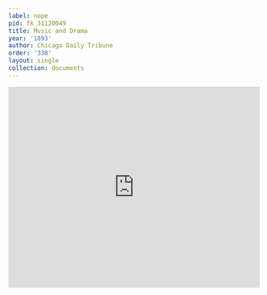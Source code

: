 ```yaml
---
label: nope
pid: fk_31120049
title: Music and Drama
year: '1893'
author: Chicago Daily Tribune
order: '338'
layout: single
collection: documents
---
```

<iframe src="https://northwestern.app.box.com/embed/s/fuohz7om4nmibpokgnv309vr3q7h616t?sortColumn=date&view=list" width="500" height="400" frameborder="0" allowfullscreen webkitallowfullscreen msallowfullscreen></iframe>
